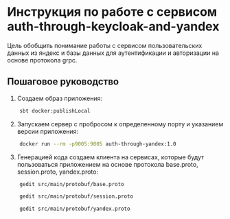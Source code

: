 # Инструкция по работе с сервисом auth-through-keycloak-and-yandex

Цель обобщить понимание работы с сервисом пользовательских данных из яндекс и базы данных для аутентификации и авторизации
на основе протокола grpc.

## Пошаговое руководство

1. Создаем образ приложения:
```bash
    sbt docker:publishLocal
```
2. Запускаем сервер с пробросом к определенному порту и указанием версии приложения:
```bash
    docker run --rm -p9005:9005 auth-through-yandex:1.0
```
3. Генерацией кода cоздаем клиента  на сервисах, которые будут пользоваться приложением на основе протокола base.proto, 
session.proto, yandex.proto:
```bash
    gedit src/main/protobuf/base.proto
```
```bash
    gedit src/main/protobuf/session.proto
```
```bash
    gedit src/main/protobuf/yandex.proto
```